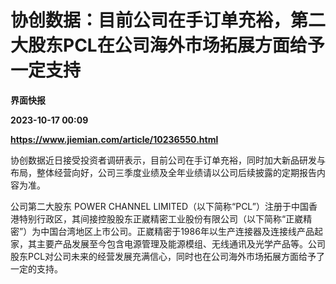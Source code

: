 # 协创数据：目前公司在手订单充裕，第二大股东PCL在公司海外市场拓展方面给予一定支持
**界面快报**

**2023-10-17 00:09**

**https://www.jiemian.com/article/10236550.html**

协创数据近日接受投资者调研表示，目前公司在手订单充裕，同时加大新品研发与布局，整体经营向好，公司三季度业绩及全年业绩请以公司后续披露的定期报告内容为准。

公司第二大股东 POWER CHANNEL LIMITED（以下简称“PCL”）注册于中国香港特别行政区，其间接控股股东正崴精密工业股份有限公司（以下简称“正崴精密”）为中国台湾地区上市公司。正崴精密于1986年以生产连接器及连接线产品起家，其主要产品发展至今包含电源管理及能源模组、无线通讯及光学产品等。公司股东PCL对公司未来的经营发展充满信心，同时也在公司海外市场拓展方面给予了一定的支持。